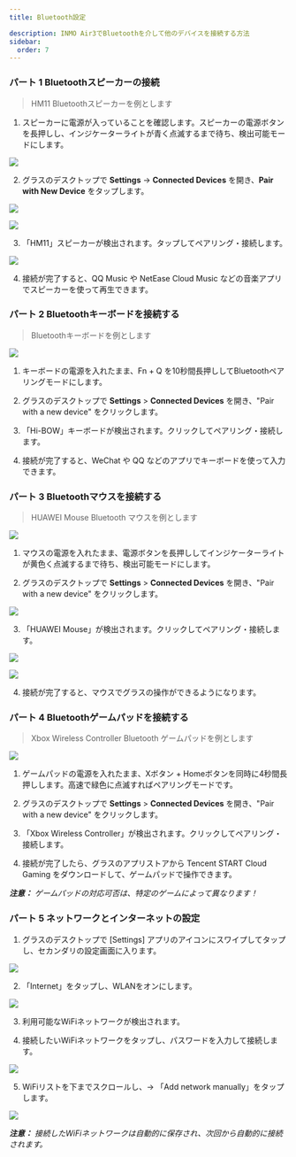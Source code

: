 ```yaml
---
title: Bluetooth設定

description: INMO Air3でBluetoothを介して他のデバイスを接続する方法
sidebar:
  order: 7
---
```


### パート 1 Bluetoothスピーカーの接続

> HM11 Bluetoothスピーカーを例とします

1. スピーカーに電源が入っていることを確認します。スピーカーの電源ボタンを長押しし、インジケーターライトが青く点滅するまで待ち、検出可能モードにします。  

![](public/images/air3/ja/bluetooth-1.png)

2. グラスのデスクトップで **Settings** → **Connected Devices** を開き、**Pair with New Device** をタップします。  
  

![](public/images/air3/ja/bluetooth-2.png)

![](public/images/air3/ja/bluetooth-3.png)

3. 「HM11」スピーカーが検出されます。タップしてペアリング・接続します。 

![](public/images/air3/bluetooth-4.PNG)

4. 接続が完了すると、QQ Music や NetEase Cloud Music などの音楽アプリでスピーカーを使って再生できます。





### パート 2 Bluetoothキーボードを接続する 

> Bluetoothキーボードを例とします

![](public/images/air3/bluetooth-5.PNG)

1. キーボードの電源を入れたまま、Fn + Q を10秒間長押ししてBluetoothペアリングモードにします。  

2. グラスのデスクトップで **Settings** > **Connected Devices** を開き、"Pair with a new device" をクリックします。  

3. 「Hi-BOW」キーボードが検出されます。クリックしてペアリング・接続します。

4. 接続が完了すると、WeChat や QQ などのアプリでキーボードを使って入力できます。 



### パート 3 Bluetoothマウスを接続する  

> HUAWEI Mouse Bluetooth マウスを例とします  

![](public/images/air3/bluetooth-6.PNG)

1. マウスの電源を入れたまま、電源ボタンを長押ししてインジケーターライトが黄色く点滅するまで待ち、検出可能モードにします。  

2. グラスのデスクトップで **Settings** > **Connected Devices** を開き、"Pair with a new device" をクリックします。  

![](public/images/air3/ja/bluetooth-7.png)

3. 「HUAWEI Mouse」が検出されます。クリックしてペアリング・接続します。  

![](public/images/air3/ja/bluetooth-8.png)

![](public/images/air3/ja/bluetooth-9.png)

4. 接続が完了すると、マウスでグラスの操作ができるようになります。





### パート 4 Bluetoothゲームパッドを接続する

> Xbox Wireless Controller Bluetooth ゲームパッドを例とします

![](public/images/air3/bluetooth-10.png)

1. ゲームパッドの電源を入れたまま、Xボタン + Homeボタンを同時に4秒間長押しします。高速で緑色に点滅すればペアリングモードです。  
  
2. グラスのデスクトップで **Settings** > **Connected Devices** を開き、"Pair with a new device" をクリックします。  
  
3. 「Xbox Wireless Controller」が検出されます。クリックしてペアリング・接続します。  
  
4. 接続が完了したら、グラスのアプリストアから Tencent START Cloud Gaming をダウンロードして、ゲームパッドで操作できます。  
  
***注意：** ゲームパッドの対応可否は、特定のゲームによって異なります！*  





### パート 5 ネットワークとインターネットの設定&#xA;

1. グラスのデスクトップで \[Settings] アプリのアイコンにスワイプしてタップし、セカンダリの設定画面に入ります。  
  
![](public/images/air3/ja/bluetooth-11.png)  
  
2. 「Internet」をタップし、WLANをオンにします。  
  
![](public/images/air3/ja/bluetooth-12.png)  
  
3. 利用可能なWiFiネットワークが検出されます。  
  
4. 接続したいWiFiネットワークをタップし、パスワードを入力して接続します。  
  
![](public/images/air3/ja/bluetooth-13.png)  
  
5. WiFiリストを下までスクロールし、→ 「Add network manually」をタップします。  
  
![](public/images/air3/ja/bluetooth-14.png)  
  
***注意：** 接続したWiFiネットワークは自動的に保存され、次回から自動的に接続されます。*





